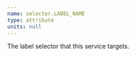 ```yaml
---
name: selector.LABEL_NAME
type: attribute
units: null
---
```


The label selector that this service targets.